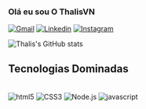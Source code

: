 ### Olá eu sou O ThalisVN

[![Gmail](https://img.shields.io/badge/Gmail-D14836?style=for-the-badge&logo=gmail&logoColor=white)]()
[![Linkedin](https://img.shields.io/badge/LinkedIn-0077B5?style=for-the-badge&logo=linkedin&logoColor=white)]()
[![Instagram](https://img.shields.io/badge/Instagram-E4405F?style=for-the-badge&logo=instagram&logoColor=white)]()


![Thalis's GitHub stats](https://github-readme-stats.vercel.app/api?username=ThalisVN&show_icons=true&theme=dark)


## Tecnologias Dominadas

<div style="display: inline_block"><br/>
<img align=center alt='html5'src='https://img.shields.io/badge/HTML5-E34F26?style=for-the-badge&logo=html5&logoColor=white'> <img align=center alt='CSS3'src='https://img.shields.io/badge/CSS3-1572B6?style=for-the-badge&logo=css3&logoColor=white
'> <img align=center alt='Node.js'src='https://img.shields.io/badge/Node.js-43853D?style=for-the-badge&logo=node.js&logoColor=white
'> <img align=center alt='javascript'src='https://img.shields.io/badge/JavaScript-F7DF1E?style=for-the-badge&logo=javascript&logoColor=black
'>
<div>
